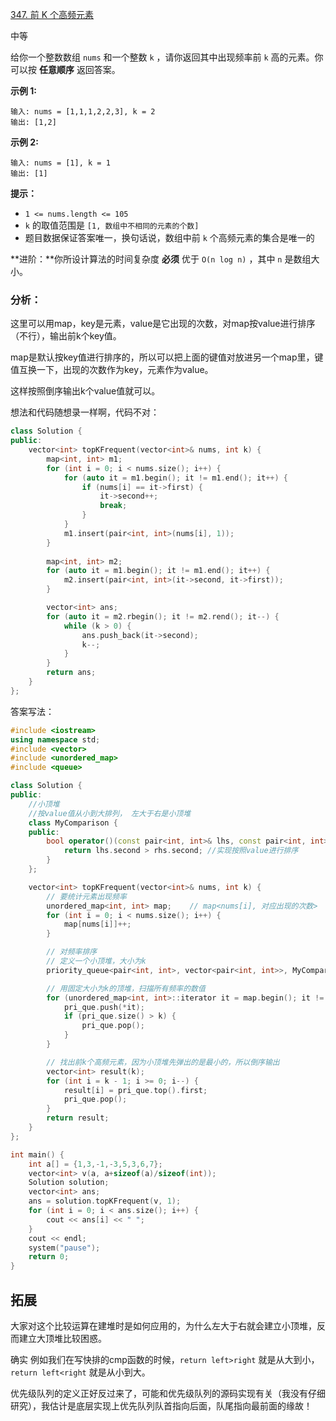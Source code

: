 [347. 前 K 个高频元素](https://leetcode.cn/problems/top-k-frequent-elements/)

中等

给你一个整数数组 `nums` 和一个整数 `k` ，请你返回其中出现频率前 `k` 高的元素。你可以按 **任意顺序** 返回答案。

 

**示例 1:**

```
输入: nums = [1,1,1,2,2,3], k = 2
输出: [1,2]
```

**示例 2:**

```
输入: nums = [1], k = 1
输出: [1]
```

 

**提示：**

- `1 <= nums.length <= 105`
- `k` 的取值范围是 `[1, 数组中不相同的元素的个数]`
- 题目数据保证答案唯一，换句话说，数组中前 `k` 个高频元素的集合是唯一的

 

**进阶：**你所设计算法的时间复杂度 **必须** 优于 `O(n log n)` ，其中 `n` 是数组大小。

### 分析：

这里可以用map，key是元素，value是它出现的次数，对map按value进行排序（不行），输出前k个key值。

map是默认按key值进行排序的，所以可以把上面的键值对放进另一个map里，键值互换一下，出现的次数作为key，元素作为value。

这样按照倒序输出k个value值就可以。

想法和代码随想录一样啊，代码不对：

```cpp
class Solution {
public:
	vector<int> topKFrequent(vector<int>& nums, int k) {
		map<int, int> m1;
		for (int i = 0; i < nums.size(); i++) {
			for (auto it = m1.begin(); it != m1.end(); it++) {
				if (nums[i] == it->first) {
					it->second++;
					break;
				}
			}
			m1.insert(pair<int, int>(nums[i], 1));
		}
		
		map<int, int> m2;
		for (auto it = m1.begin(); it != m1.end(); it++) {
			m2.insert(pair<int, int>(it->second, it->first));
		}

		vector<int> ans;
		for (auto it = m2.rbegin(); it != m2.rend(); it--) {
			while (k > 0) {
				ans.push_back(it->second);
				k--;
			}
		}
		return ans;
	}
};
```



答案写法：

```cpp
#include <iostream>
using namespace std;
#include <vector>
#include <unordered_map>
#include <queue>

class Solution {
public:
	//小顶堆
    //按value值从小到大排列， 左大于右是小顶堆
	class MyComparison {
	public:
		bool operator()(const pair<int, int>& lhs, const pair<int, int>& rhs) {
			return lhs.second > rhs.second;	//实现按照value进行排序
		}
	};

	vector<int> topKFrequent(vector<int>& nums, int k) {
		// 要统计元素出现频率
		unordered_map<int, int> map;	// map<nums[i], 对应出现的次数>
		for (int i = 0; i < nums.size(); i++) {
			map[nums[i]]++;
		}

		// 对频率排序
		// 定义一个小顶堆，大小为k
		priority_queue<pair<int, int>, vector<pair<int, int>>, MyComparison> pri_que;

		// 用固定大小为k的顶堆，扫描所有频率的数值
		for (unordered_map<int, int>::iterator it = map.begin(); it != map.end(); it++) {
			pri_que.push(*it);
			if (pri_que.size() > k) {
				pri_que.pop();
			}
		}

		// 找出前k个高频元素，因为小顶堆先弹出的是最小的，所以倒序输出
		vector<int> result(k);
		for (int i = k - 1; i >= 0; i--) {
			result[i] = pri_que.top().first;
			pri_que.pop();
		}
		return result;
	}
};

int main() {
	int a[] = {1,3,-1,-3,5,3,6,7};
	vector<int> v(a, a+sizeof(a)/sizeof(int));
	Solution solution;
	vector<int> ans;
	ans = solution.topKFrequent(v, 1);
	for (int i = 0; i < ans.size(); i++) {
		cout << ans[i] << " ";
	}
	cout << endl;
	system("pause");
	return 0;
}
```

## 拓展

大家对这个比较运算在建堆时是如何应用的，为什么左大于右就会建立小顶堆，反而建立大顶堆比较困惑。

确实 例如我们在写快排的cmp函数的时候，`return left>right` 就是从大到小，`return left<right` 就是从小到大。

优先级队列的定义正好反过来了，可能和优先级队列的源码实现有关（我没有仔细研究），我估计是底层实现上优先队列队首指向后面，队尾指向最前面的缘故！

## 